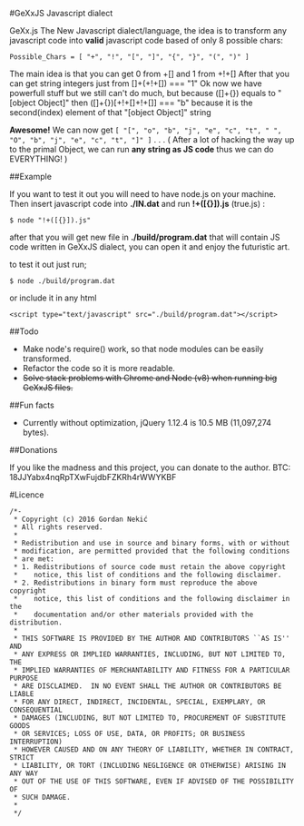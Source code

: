 #GeXxJS Javascript dialect

GeXx.js The New Javascript dialect/language, the idea is to transform any javascript code into **valid** javascript code based of only 8 possible chars:

    Possible_Chars = [ "+", "!", "[", "]", "{", "}", "(", ")" ]

The main idea is that you can get 0 from +[] and 1 from +!+[]
After that you can get string integers just from []+(+!+[]) === "1"
Ok now we have powerfull stuff but we still can't do much, but because ([]+{}) equals to "[object Object]"
then ([]+{})[+!+[]+!+[]] === "b" because it is the second(index) element of that "[object Object]" string

**Awesome!**
We can now get `[ "[", "o", "b", "j", "e", "c", "t", " ", "O", "b", "j", "e", "c", "t", "]" ]`
.
.
.
( After a lot of hacking the way up to the primal Object, we can run **any string as JS code** thus we can do EVERYTHING! )


##Example

If you want to test it out you will need to have node.js on your machine. Then insert javascript code into **./IN.dat** and run **!+([{}]).js** (true.js) :

    $ node "!+([{}]).js"

after that you will get new file in **./build/program.dat** that will contain JS code written in GeXxJS dialect, you can open it and enjoy the futuristic art.

to test it out just run;

    $ node ./build/program.dat

or include it in any html

```
<script type="text/javascript" src="./build/program.dat"></script>
```

##Todo

 - Make node's require() work, so that node modules can be easily transformed.
 - Refactor the code so it is more readable.
 - ~~Solve stack problems with Chrome and Node (v8) when running big GeXxJS files.~~

##Fun facts

 - Currently without optimization, jQuery 1.12.4 is 10.5 MB (11,097,274 bytes).

##Donations

If you like the madness and this project, you can donate to the author.
BTC: 18JJYabx4nqRpTXwFujdbFZKRh4rWWYKBF

#Licence
```
/*-
 * Copyright (c) 2016 Gordan Nekić
 * All rights reserved.
 *
 * Redistribution and use in source and binary forms, with or without
 * modification, are permitted provided that the following conditions
 * are met:
 * 1. Redistributions of source code must retain the above copyright
 *    notice, this list of conditions and the following disclaimer.
 * 2. Redistributions in binary form must reproduce the above copyright
 *    notice, this list of conditions and the following disclaimer in the
 *    documentation and/or other materials provided with the distribution.
 *
 * THIS SOFTWARE IS PROVIDED BY THE AUTHOR AND CONTRIBUTORS ``AS IS'' AND
 * ANY EXPRESS OR IMPLIED WARRANTIES, INCLUDING, BUT NOT LIMITED TO, THE
 * IMPLIED WARRANTIES OF MERCHANTABILITY AND FITNESS FOR A PARTICULAR PURPOSE
 * ARE DISCLAIMED.  IN NO EVENT SHALL THE AUTHOR OR CONTRIBUTORS BE LIABLE
 * FOR ANY DIRECT, INDIRECT, INCIDENTAL, SPECIAL, EXEMPLARY, OR CONSEQUENTIAL
 * DAMAGES (INCLUDING, BUT NOT LIMITED TO, PROCUREMENT OF SUBSTITUTE GOODS
 * OR SERVICES; LOSS OF USE, DATA, OR PROFITS; OR BUSINESS INTERRUPTION)
 * HOWEVER CAUSED AND ON ANY THEORY OF LIABILITY, WHETHER IN CONTRACT, STRICT
 * LIABILITY, OR TORT (INCLUDING NEGLIGENCE OR OTHERWISE) ARISING IN ANY WAY
 * OUT OF THE USE OF THIS SOFTWARE, EVEN IF ADVISED OF THE POSSIBILITY OF
 * SUCH DAMAGE.
 *
 */
```